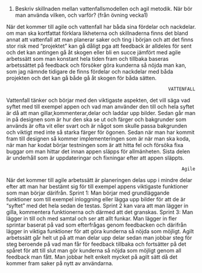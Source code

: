 ﻿ 1.	Beskriv skillnaden mellan vattenfallsmodellen och agil metodik.
När bör man använda vilken, och varför? 
                                    (från övning vecka1)


När det kommer till agile och vattenfall har båda sina fördelar och nackdelar. om man ska kortfattat förklara likheterna och skillnaderna finns det bland annat att vattenfall att man planerar saker och ting i början och att det finns stor risk med “projektet” kan gå dåligt pga att feedback är alldeles för sent och det kan antingen gå åt skogen eller bli en succe jämfört med agile arbetssätt som man konstant hela tiden fram och tillbaka baseras arbetssättet på feedback och försöker göra kunderna så nöjda man kan, som jag nämnde tidigare de finns fördelar och nackdelar med båda projekten och det kan gå både gå åt skogen för båda sätten. 
                                                                
                                                                VATTENFALL 
Vattenfall tänker och börjar med den viktigaste aspekten, det vill säga vad syftet med till exempel appen och vad man använder den till och hela syftet är då att man gillar,kommenterar,delar och laddar upp bilder. Sedan går man in på designen som är hur den ska se ut och färger och bakgrunder som används är ofta vit eller svart och är något som skulle passa bakgrunden och viktigt med inte så starka färger för ögonen. Sedan när man har kommit fram till designen så kommer implementeringen som är när man ska koda, när man har kodat börjar testningen som är att hitta fel och försöka fixa buggar om man hittar det innan appen släpps för allmänheten. Sista delen är underhåll som är uppdateringar och fixningar efter att appen släppts. 


                                                                     Agile
När det kommer till agile arbetssätt är planeringen delas upp i mindre delar efter att man har bestämt sig för till exempel appens viktigaste funktioner som man börjar därifrån. Sprint 1: Man börjar med grundläggande funktioner som till exempel inloggning eller lägga upp bilder för att de är “syftet” med det hela sedan de testas. Sprint 2 kan vara att man lägger in gilla, kommentera funktionerna och därmed att det granskas. Sprint 3: Man lägger in till och med samtal och ser att allt funkar. Man lägger in fler sprintar baserat på vad som efterfrågas genom feedbacken och därifrån lägger in viktiga funktioner för att göra kunderna så nöjda som möjligt. Agilt arbetssätt går helt ut på att man delar upp delar sedan man jobbar steg för steg beroende på vad man får för feedback tillbaka och fortsätter på det spåret för att till slut man gör kunderna så nöjda som möjligt genom all feedback man fått. Man jobbar helt enkelt mycket på agilt sätt då det kommer fram saker på nytt av användarna.
